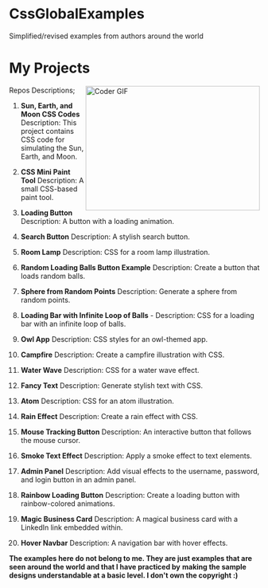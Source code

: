 # CssGlobalExamples
Simplified/revised examples from authors around the world
# My Projects
<img align="right" alt="Coder GIF" height=250 width=350 src="https://media.tenor.com/QWdPngpHxZ8AAAAd/family-guy-css.gif" />

Repos Descriptions;

1. **Sun, Earth, and Moon CSS Codes** 
   Description: This project contains CSS code for simulating the Sun, Earth, and Moon.

2. **CSS Mini Paint Tool** 
   Description: A small CSS-based paint tool.

3. **Loading Button** 
   Description: A button with a loading animation.

4. **Search Button** 
   Description: A stylish search button.

5. **Room Lamp** 
   Description: CSS for a room lamp illustration.

6. **Random Loading Balls Button Example**
   Description: Create a button that loads random balls.

7. **Sphere from Random Points** 
   Description: Generate a sphere from random points.

8. **Loading Bar with Infinite Loop of Balls** -
   Description: CSS for a loading bar with an infinite loop of balls.

9. **Owl App** 
   Description: CSS styles for an owl-themed app.

10. **Campfire** 
    Description: Create a campfire illustration with CSS.

11. **Water Wave** 
    Description: CSS for a water wave effect.

12. **Fancy Text** 
    Description: Generate stylish text with CSS.

13. **Atom** 
    Description: CSS for an atom illustration.

14. **Rain Effect** 
    Description: Create a rain effect with CSS.

15. **Mouse Tracking Button**
   Description: An interactive button that follows the mouse cursor.

16. **Smoke Text Effect**
   Description: Apply a smoke effect to text elements.

17. **Admin Panel**
   Description: Add visual effects to the username, password, and login button in an admin panel.

18. **Rainbow Loading Button**
   Description: Create a loading button with rainbow-colored animations.

19. **Magic Business Card**
   Description: A magical business card with a LinkedIn link embedded within.

20. **Hover Navbar**
   Description: A navigation bar with hover effects.


**The examples here do not belong to me. They are just examples that are seen around the world and that I have practiced by** **making the sample designs understandable at a basic level. I don't own the copyright :)**

